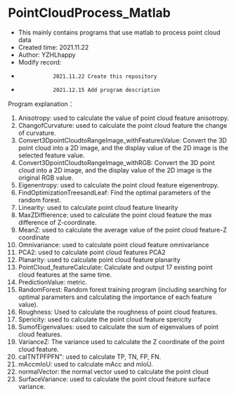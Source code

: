 # PointCloudProcess_Matlab
- This mainly contains programs that use matlab to process point cloud data
- Created time: 2021.11.22
- Author: YZHLhappy
- Modify record: 
-                2021.11.22 Create this repository
-                2021.12.15 Add program description

Program explanation：
  1. Anisotropy: used to calculate the value of point cloud feature anisotropy.
  2. ChangofCurvature: used to calculate the point cloud feature the change of curvature.
  3. Convert3DpointCloudtoRangeImage_withFeaturesValue: Convert the 3D point cloud into a 2D image, and the display value of the 2D image is the selected feature value.
  5. Convert3DpointCloudtoRangeImage_withRGB: Convert the 3D point cloud into a 2D image, and the display value of the 2D image is the original RGB value.
  6. Eigenentropy: used to calculate the point cloud feature eigenentropy.
  7. FindOptimizationTreesandLeaf: Find the optimal parameters of the random forest.
  8. Linearity: used to calculate point cloud feature linearity
  9. MaxZDiffierence: used to calculate the point cloud feature the max difference of Z-coordinate.
  10. MeanZ: used to calculate the average value of the point cloud feature-Z coordinate
  11. Omnivariance: used to calculate point cloud feature omnivariance
  12. PCA2: used to calculate point cloud features PCA2
  13. Planarity: used to calculate point cloud feature planarity
  14. PointCloud_featureCalculate: Calculate and output 17 existing point cloud features at the same time.
  15. PredictionValue: metric.
  16. RandomForest: Random forest training program (including searching for optimal parameters and calculating the importance of each feature value).
  17. Roughness: Used to calculate the roughness of point cloud features.
  18. Spericity: used to calculate the point cloud feature spericity
  19. SumofEigenvalues: used to calculate the sum of eigenvalues ​​of point cloud features.
  20. VarianceZ: The variance used to calculate the Z coordinate of the point cloud feature.
  21. calTNTPFPFN": used to calculate TP, TN, FP, FN.
  22. mAccmIoU: used to calculate mAcc and mIoU.
  23. normalVector: the normal vector used to calculate the point cloud
  24. SurfaceVariance: used to calculate the point cloud feature surface variance.
